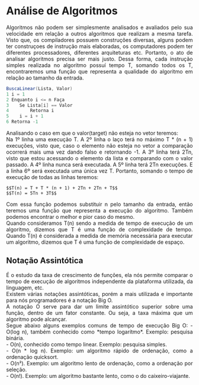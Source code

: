 # Análise de Algoritmos

<p style="text-align: justify">Algoritmos não podem ser simplesmente analisados e avaliados pelo sua velocidade em relação a outros algoritmos que realizam a mesma tarefa. Visto que, os compiladores possuem construções diversas, alguns podem ter construçoes de instrução mais elaboradas, os computadores podem ter diferentes processadores, diferentes arquiteturas etc. Portanto, o ato de analisar algoritmos precisa ser mais justo. Dessa forma, cada instrução simples realizada no algoritmo possuí tempo T, somando todos os T, encontraremos uma função que representa a qualidade do algoritmo em relação ao tamanho da entrada.</p>

```Java
BuscaLinear(Lista, Valor)
1 i = 1
2 Enquanto i <= n Faça
3    Se Lista[i] == Valor
4        Retorna i
5    i = i + 1   
6 Retorna -1
```
<p style="text-align: justify">
    Analisando o caso em que o valor(target) não esteja no vetor teremos:
    <br>
    Na 1º linha uma execução T. A 2º linha o laço terá no máximo T * (n + 1) execuções, visto que, caso o elemento não esteja no vetor a comparação ocorrerá mais uma vez dando falso e retornando -1. A 3º linha terá 2Tn, visto que estou acessando o elemento da lista e comparando com o valor passado. A 4º linha nunca será executada. A 5º linha terá 2Tn execuções. E a linha 6º será executada uma única vez T. Portanto, somando o tempo de execução de todas as linhas teremos:

    $$T(n) = T + T * (n + 1) + 2Tn + 2Tn + T$$
    $$T(n) = 5Tn + 3T$$
</p>

<p style="text-align: justify">
    Com essa função podemos substituir n pelo tamanho da entrada, então teremos uma função que representa a execução do algoritmo. Também podemos encontrar o melhor e pior caso do mesmo.
    <br>
    Quando consideramos T(n) sendo a medida de tempo de execução de um algoritmo, dizemos que T é uma função de complexidade de tempo. Quando T(n) é considerada a medida de memória necessária para executar um algoritmo, dizemos que T é uma função de complexidade de espaço.
</p>

## Notação Assintótica 
<p style="text-align: justify"> 
    É o estudo da taxa de crescimento de funções, ela nós permite comparar o tempo de execução de algoritmos independente da plataforma utilizada, da linguagem, etc.
    <br>
    Existem várias notações assintóticas, porém a mais utilizada e importante para nós programadores é a notação Big O.
    <br>
    A notação O serve para dar um limite assintótico superior sobre uma função, dentro de um fator constante. Ou seja, a taxa máxima que um algoritmo pode alcançar.
    <br>
    Segue abaixo alguns exemplos comuns de tempo de execução Big O:
    - O(log n), também conhecido como *tempo logarítmo*. Exemplo: pesquisa binária.
    <br>
    - O(n), conhecido como tempo linear. Exemplo: pesquisa simples.
    <br>  
    - O(n * log n). Exemplo: um algoritmo rápido de ordenação, como a ordenação quicksort.
    <br>
    - O(n²). Exemplo: um algoritmo lento de ordenação, como a ordenação por seleção.
    <br>
    - O(n!). Exemplo: um algoritmo bastante lento, como o do caixeiro-viajante.
</p>
  

